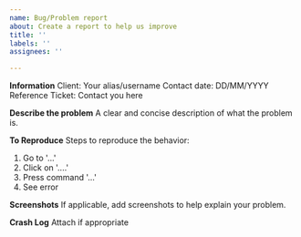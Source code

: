 ```yaml
---
name: Bug/Problem report
about: Create a report to help us improve
title: ''
labels: ''
assignees: ''

---
```

**Information**
Client: Your alias/username
Contact date: DD/MM/YYYY
Reference Ticket: Contact you here

**Describe the problem**
A clear and concise description of what the problem is.

**To Reproduce**
Steps to reproduce the behavior:
1. Go to '...'
2. Click on '....'
3. Press command '...'
4. See error

**Screenshots**
If applicable, add screenshots to help explain your problem.

**Crash Log**
Attach if appropriate
